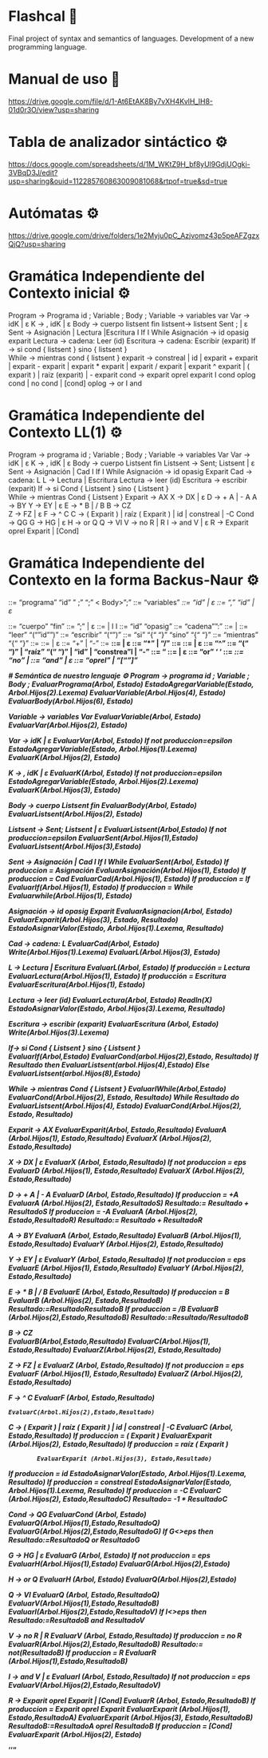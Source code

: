 # Flashcal 🚀
Final project of syntax and semantics of languages. Development of a new programming language.

# Manual de uso 📖
https://drive.google.com/file/d/1-At6EtAK8By7vXH4KvlH_IH8-01d0r3O/view?usp=sharing

# Tabla de analizador sintáctico ⚙️
https://docs.google.com/spreadsheets/d/1M_WKtZ9H_bf8yUl9GdjUOgki-3VBqD3J/edit?usp=sharing&ouid=112285760863009081068&rtpof=true&sd=true

# Autómatas ⚙️
https://drive.google.com/drive/folders/1e2Myju0pC_Azjvomz43p5peAFZgzxQjQ?usp=sharing

# Gramática Independiente del Contexto inicial ⚙️
Program →  Programa id ;   Variable ;   Body ;
Variable → variables var 
Var → idK | ɛ
K → , idK | ɛ
Body → cuerpo listsent fin
listsent→ listsent Sent ; | ɛ
Sent → Asignación | Lectura |Escritura I If I While
Asignación → id opasig exparit
Lectura → cadena: Leer (id)
Escritura → cadena: Escribir (exparit)
If → si cond { listsent } sino { listsent }   
While → mientras cond { listsent } 
exparit →  constreal | id | exparit + exparit | exparit - exparit | exparit * exparit | exparit / exparit | exparit ^ exparit | ( exparit ) | raiz (exparit) | - exparit
cond → exparit oprel exparit I cond oplog cond | no cond | [cond]
oplog → or I and

# Gramática Independiente del Contexto LL(1) ⚙️
Program →  programa id ;   Variable ;   Body ;
Variable → variables Var
Var → idK | ɛ
K → , idK | ɛ 
Body → cuerpo Listsent fin
Listsent → Sent; Listsent  | ɛ
Sent → Asignación | Cad I If I While
Asignación → id opasig Exparit
Cad → cadena: L
L → Lectura | Escritura
Lectura → leer (id) 
Escritura → escribir (exparit)
If → si Cond { Listsent } sino { Listsent }   
While → mientras Cond { Listsent }
Exparit → AX
X → DX | ɛ
D → + A |  - A
A → BY
Y → EY | ɛ
E → * B |  / B
B → CZ		
Z → FZ | ɛ
F → ^ C 
C → ( Exparit ) | raíz ( Exparit ) | id | constreal | -C
Cond → QG
G → HG | ɛ
H → or Q
Q → VI
V →  no R | R
I → and V | ɛ
R → Exparit oprel Exparit | [Cond]

# Gramática Independiente del Contexto en la forma Backus-Naur ⚙️
<Program>::= “programa” “id” ” ;”   <Variable> “;”  < Body>”;”
<Variable> ::= “variables” <Var>
<Var> ::= “id”<K> | ɛ
<K> ::= “,” “id”<K> | ɛ 
<Body> ::= “cuerpo” <Listsent> “fin”
<Listsent> ::= <Sent>”;” <Listsent>  | ɛ
<Sent> ::= <Asignación> | <Cad> I <If> I <While>
<Asignación> ::= “id” “opasig” <Exparit>
<Cad> ::= “cadena””:” <L>
<L> ::= <Lectura> | <Escritura>
<Lectura> ::= “leer” “(“”id””)” 
<Escritura> ::= “escribir” “(“<Exparit>”)”
<If> ::= “si” <Cond> “{“ <Listsent> “}” “sino” “{“ <Listsent> “}”   
<While> ::= “mientras” <Cond> “{“ <Listsent> “}”
<Exparit> ::= <A><X>
<X> ::= <D><X> | ɛ
<D> ::= “+”<A> | “-”<A>
<A> ::= <B><Y>
<Y> ::= <E><Y> | ɛ
<E> ::= “*”<B> |  “/”<B>
<B> ::= <C><Z>		
<Z> ::= <F><Z> | ɛ
<F> ::= “^”<C> 
<C> ::= “(“ <Exparit> “)” | “raíz” “(“ <Exparit> “)” | “id” | “constrea”l | “-”<C>
<Cond> ::= <Q><G>
<G> ::= <H><G> | ɛ
<H> ::= “or” <Q>
<Q> ::= <V><I>
<V> ::=  “no” <R> | <R>
<I> ::= “and” <V> | ɛ
<R> ::= <Exparit> “oprel” <Exparit> | “[“<Cond>”]”

**# Semántica de nuestro lenguaje** ⚙️
Program -> programa id ;   Variable ;   Body ;
EvaluarPrograma(Arbol, Estado)
EstadoAgregarVariable(Estado, Arbol.Hijos(2).Lexema) 
		EvaluarVariable(Arbol.Hijos(4), Estado)    
		EvaluarBody(Arbol.Hijos(6), Estado)	

Variable → variables Var
  EvaluarVariable(Arbol, Estado)
	EvaluarVar(Arbol.Hijos(2), Estado)	


Var → idK | ɛ
	EvaluarVar(Arbol, Estado)
		If not produccion=epsilon
			EstadoAgregarVariable(Estado, Arbol.Hijos(1).Lexema)   
			EvaluarK(Arbol.Hijos(2), Estado)

K → , idK | ɛ 
	EvaluarK(Arbol, Estado)
		If not produccion=epsilon
			EstadoAgregarVariable(Estado, Arbol.Hijos(2).Lexema)   
			EvaluarK(Arbol.Hijos(3), Estado)

Body → cuerpo Listsent fin
EvaluarBody(Arbol, Estado)
	EvaluarListsent(Arbol.Hijos(2), Estado)

Listsent → Sent; Listsent  | ɛ
  EvaluarListsent(Arbol,Estado)
	If not produccion=epsilon
		EvaluarSent(Arbol.Hijos(1),Estado)
		EvaluarListsent(Arbol.Hijos(3),Estado)

Sent → Asignación | Cad I If I While
  EvaluarSent(Arbol, Estado)
  	If produccion = Asignación 
		EvaluarAsignación(Arbol.Hijos(1), Estado)
  	If produccion = Cad
EvaluarCad(Arbol.Hijos(1), Estado)
  	If produccion = If
EvaluarIf(Arbol.Hijos(1), Estado)
  	If produccion = While
Evaluarwhile(Arbol.Hijos(1), Estado)

Asignación → id opasig Exparit
EvaluarAsignacion(Arbol, Estado)
EvaluarExparit(Arbol.Hijos(3), Estado, Resultado)
EstadoAsignarValor(Estado, Arbol.Hijos(1).Lexema, Resultado) 

Cad → cadena: L
  EvaluarCad(Arbol, Estado)
	Write(Arbol.Hijos(1).Lexema)
EvaluarL(Arbol.Hijos(3), Estado)

L → Lectura | Escritura
  EvaluarL(Arbol, Estado)
  	If producción = Lectura
		EvaluarLectura(Arbol.Hijos(1), Estado) 
  	If producción = Escritura
		EvaluarEscritura(Arbol.Hijos(1), Estado)
	
Lectura → leer (id) 
EvaluarLectura(Arbol, Estado)
	Readln(X)
	EstadoAsignarValor(Estado, Arbol.Hijos(3).Lexema, Resultado)

Escritura → escribir (exparit)
EvaluarEscritura (Arbol, Estado)
	Write(Arbol.Hijos(3).Lexema)

If→ si Cond { Listsent } sino { Listsent }   
EvaluarIf(Arbol,Estado)
	EvaluarCond(arbol.Hijos(2),Estado, Resultado)
If Resultado then
		EvaluarListsent(arbol.Hijos(4),Estado)
	Else
		EvaluarListsent(arbol.Hijos(8),Estado)
	
While → mientras Cond { Listsent }
EvaluarIWhile(Arbol,Estado)
	EvaluarCond(Arbol.Hijos(2), Estado, Resultado)
	While Resultado do
		EvaluarListsent(Arbol.Hijos(4), Estado)
		EvaluarCond(Arbol.Hijos(2), Estado, Resultado)

Exparit → AX
EvaluarExparit(Arbol, Estado,Resultado)
	EvaluarA (Arbol.Hijos(1), Estado,Resultado)
EvaluarX (Arbol.Hijos(2), Estado,Resultado)

X → DX | ɛ
  EvaluarX (Arbol, Estado,Resultado)
  	If not  produccion = eps
 		EvaluarD (Arbol.Hijos(1), Estado,Resultado)
		EvaluarX (Arbol.Hijos(2), Estado,Resultado)
	
D → + A |  - A
EvaluarD (Arbol, Estado,Resultado)
	If produccion = +A
		EvaluarA (Arbol.Hijos(2), Estado,ResultadoS)
		Resultado:= Resultado + ResultadoS
If produccion = -A
		EvaluarA (Arbol.Hijos(2), Estado,ResultadoR)
Resultado:= Resultado + ResultadoR

A → BY
EvaluarA (Arbol, Estado,Resultado)
	EvaluarB (Arbol.Hijos(1), Estado,Resultado)
EvaluarY (Arbol.Hijos(2), Estado,Resultado)


Y → EY | ɛ
EvaluarY (Arbol, Estado,Resultado)
	If not produccion = eps
		EvaluarE (Arbol.Hijos(1), Estado,Resultado)
EvaluarY (Arbol.Hijos(2), Estado,Resultado)

E → * B |  / B
EvaluarE (Arbol, Estado,Resultado)
	If produccion =  *B 
		EvaluarB (Arbol.Hijos(2), Estado,ResultadoB)
Resultado:=Resultado*ResultadoB
	If produccion =  /B 
		EvaluarB (Arbol.Hijos(2),Estado,ResultadoB)
Resultado:=Resultado/ResultadoB

B → CZ	
EvaluarB(Arbol,Estado,Resultado)
	EvaluarC(Arbol.Hijos(1), Estado,Resultado)
	EvaluarZ(Arbol.Hijos(2), Estado,Resultado)
	
Z → FZ | ɛ
EvaluarZ (Arbol, Estado,Resultado)
	If not produccion =  eps
		EvaluarF (Arbol.Hijos(1), Estado,Resultado)
		EvaluarZ (Arbol.Hijos(2), Estado,Resultado)

F → ^ C 
EvaluarF (Arbol, Estado,Resultado)

	EvaluarC(Arbol.Hijos(2),Estado,Resultado)

C → ( Exparit ) | raíz ( Exparit ) | id | constreal | -C
EvaluarC (Arbol, Estado,Resultado)
If produccion =  ( Exparit ) 
			EvaluarExparit (Arbol.Hijos(2), Estado,Resultado)
	If produccion = raíz ( Exparit ) 

			EvaluarExparit (Arbol.Hijos(3), Estado,Resultado)
If produccion = id 
		EstadoAsignarValor(Estado, Arbol.Hijos(1).Lexema, Resultado)
If produccion = constreal
		EstadoAsignarValor(Estado, Arbol.Hijos(1).Lexema, Resultado)
If produccion =  -C 
		EvaluarC (Arbol.Hijos(2), Estado,ResultadoC)
Resultado= -1 * ResultadoC

Cond → QG
EvaluarCond (Arbol, Estado)
	EvaluarQ(Arbol.Hijos(1),Estado,ResultadoQ)
	EvaluarG(Arbol.Hijos(2),Estado,ResultadoG)
	If G<>eps then
		Resultado:=ResultadoQ or ResultadoG
 
G → HG | ɛ
EvaluarG (Arbol, Estado)
	If not produccion = eps
		EvaluarH(Arbol.Hijos(1),Estado)
		EvaluarG(Arbol.Hijos(2),Estado)

H → or Q
EvaluarH (Arbol, Estado)
	EvaluarQ(Arbol.Hijos(2),Estado)

Q → VI
EvaluarQ (Arbol, Estado,ResultadoQ)
	EvaluarV(Arbol.Hijos(1),Estado,ResultadoB)
EvaluarI(Arbol.Hijos(2),Estado,ResultadoV)
If I<>eps then 
Resultado:=ResultadoB and ResultadoV

V →  no R | R
EvaluarV (Arbol, Estado,Resultado)
	If produccion = no R
		EvaluarR(Arbol.Hijos(2),Estado,ResultadoB)
		Resultado:= not(ResultadoB)
	If produccion = R
		EvaluarR (Arbol.Hijos(1),Estado,ResultadoB)

I → and V | ɛ
EvaluarI (Arbol, Estado,Resultado)
	If not produccion = eps
		EvaluarV(Arbol.Hijos(2),Estado,ResultadoV)

R → Exparit oprel Exparit | [Cond]
EvaluarR (Arbol, Estado,ResultadoB)
If produccion =  Exparit oprel Exparit
			EvaluarExparit (Arbol.Hijos(1), Estado,ResultadoA)
			EvaluarExparit (Arbol.Hijos(3), Estado,ResultadoB)
			ResultadoB:=ResultadoA oprel ResultadoB
If produccion = [Cond]
		EvaluarExparit (Arbol.Hijos(2), Estado)
